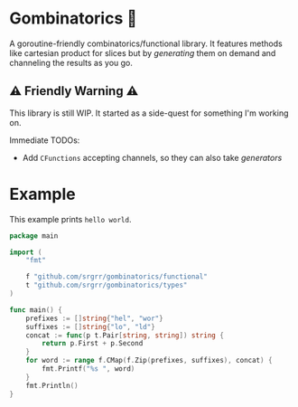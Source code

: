 # Gombinatorics 🎲

A goroutine-friendly combinatorics/functional library. It features methods like cartesian product for slices but by *generating* them on demand and channeling the results as you go.

## ⚠️ Friendly Warning ⚠️
This library is still WIP. It started as a side-quest for something I'm working on.

Immediate TODOs:
- Add `CFunctions` accepting channels, so they can also take *generators*

# Example
This example prints `hello world`.
```go
package main

import (
	"fmt"

	f "github.com/srgrr/gombinatorics/functional"
	t "github.com/srgrr/gombinatorics/types"
)

func main() {
	prefixes := []string{"hel", "wor"}
	suffixes := []string{"lo", "ld"}
	concat := func(p t.Pair[string, string]) string {
		return p.First + p.Second
	}
	for word := range f.CMap(f.Zip(prefixes, suffixes), concat) {
		fmt.Printf("%s ", word)
	}
	fmt.Println()
}
```